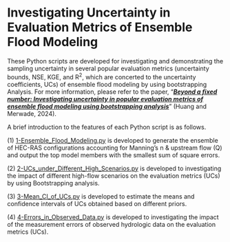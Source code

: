 # Investigating Uncertainty in Evaluation Metrics of Ensemble Flood Modeling
These Python scripts are developed for investigating and demonstrating the sampling uncertainty in several popular evaluation metrics (uncertainty bounds, NSE, KGE, and R<sup>2</sup>, which are concerted to the uncertainty coefficients, UCs) of ensemble flood modeling by using bootstrapping Analysis. For more information, please refer to the paper, “[<b><i>Beyond a fixed number: Investigating uncertainty in popular evaluation metrics of ensemble flood modeling using bootstrapping analysis</b></i>](https://onlinelibrary.wiley.com/doi/full/10.1111/jfr3.12982)” (Huang and Merwade, 2024).

A brief introduction to the features of each Python script is as follows.

(1) [1-Ensemble_Flood_Modeling.py](https://github.com/huan1441/Investigating-Uncertainty-in-Evaluation-Metrics-of-Ensemble-Flood-Modeling/blob/main/1-Ensemble_Flood_Modeling.py) is developed to generate the ensemble of HEC-RAS configurations accounting for Manning’s n & upstream flow (Q) and output the top model members with the smallest sum of square errors.

(2) [2-UCs_under_Different_High_Scenarios.py](https://github.com/huan1441/Investigating-Uncertainty-in-Evaluation-Metrics-of-Ensemble-Flood-Modeling/blob/main/2-UCs_under_Different_High_Scenarios.py) is developed to investigating the impact of different high-flow scenarios on the evaluation metrics (UCs) by using Bootstrapping analysis.

(3) [3-Mean_CI_of_UCs.py](https://github.com/huan1441/Investigating-Uncertainty-in-Evaluation-Metrics-of-Ensemble-Flood-Modeling/blob/main/3-Mean_CI_of_UCs.py) is developed to estimate the means and confidence intervals of UCs obtained based on different priors.

(4) [4-Errors_in_Observed_Data.py](https://github.com/huan1441/Investigating-Uncertainty-in-Evaluation-Metrics-of-Ensemble-Flood-Modeling/blob/main/4-Errors_in_Observed_Data.py) is developed to investigating the impact of the measurement errors of observed hydrologic data on the evaluation metrics (UCs).
